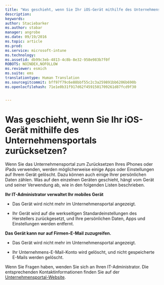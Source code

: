 ```yaml
---
title: "Was geschieht, wenn Sie Ihr iOS-Gerät mithilfe des Unternehmensportals zurücksetzen? | Microsoft Intune"
description: 
keywords: 
author: Staciebarker
ms.author: stabar
manager: angrobe
ms.date: 09/19/2016
ms.topic: article
ms.prod: 
ms.service: microsoft-intune
ms.technology: 
ms.assetid: db99c3eb-4813-4c8b-8e32-958e983b7f0f
ROBOTS: NOINDEX,NOFOLLOW
ms.reviewer: esmich
ms.suite: ems
translationtype: Human Translation
ms.sourcegitcommit: bff97f79c6e88bbf55c2c3a259891bb6206b690b
ms.openlocfilehash: 71e1e0b31f917d62f4591501709261d87fcd9f30


---
```



# Was geschieht, wenn Sie Ihr iOS-Gerät mithilfe des Unternehmensportals zurücksetzen?

Wenn Sie das Unternehmensportal zum Zurücksetzen Ihres iPhones oder iPads verwenden, werden möglicherweise einige Apps oder Einstellungen auf Ihrem Gerät gelöscht. Dazu können auch einige Ihrer persönlichen Daten zählen. Was auf den einzelnen Geräten geschieht, hängt vom Gerät und seiner Verwendung ab, wie in den folgenden Listen beschrieben.

**Ihr IT-Administrator verwaltet Ihr mobiles Gerät**

-   Das Gerät wird nicht mehr im Unternehmensportal angezeigt.

-   Ihr Gerät wird auf die werkseitigen Standardeinstellungen des Herstellers zurückgesetzt, und Ihre persönlichen Daten, Apps und Einstellungen werden entfernt.

**Das Gerät kann nur auf Firmen-E-Mail zuzugreifen.**

-   Das Gerät wird nicht mehr im Unternehmensportal angezeigt.

-   Ihr Unternehmens-E-Mail-Konto wird gelöscht, und nicht gespeicherte E-Mails werden gelöscht.

Wenn Sie Fragen haben, wenden Sie sich an Ihren IT-Administrator. Die entsprechenden Kontaktinformationen finden Sie auf der [Unternehmensportal-Website](http://portal.manage.microsoft.com).





<!--HONumber=Sep16_HO3-->


